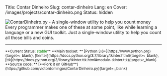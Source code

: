 Title: Contar Dinheiro
Slug: contar-dinheiro
Lang: en
Cover: /images/projects/contar-dinheiro.png
Status: hidden


![ContarDinheiro.py - A single-window utility to help you count money]({filename}/images/projects/contar-dinheiro.png)
Every programmer makes one of these at some point, like while learning a language or a new GUI toolkit. Just a single-window utility to help you count all those bills and coins.  

<hr>

<small>
**Current Status: <span style="color:green">stable</span>**  
**Main toolset: ** [Python 3.6+](https://www.python.org){target=:_blank}, [tkinter](https://docs.python.org/3.7/library/tkinter.html){target=:_blank}, [ttk](https://docs.python.org/3/library/tkinter.ttk.html#module-tkinter.ttk){target=:_blank}   
**Source code: ** [**Fork it on GitHub**](https://github.com/victordomingos/ContarDinheiro.py){target=:_blank}
</small>
